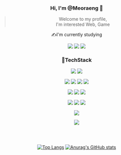<div align="center">

### Hi, I'm @Meoraeng 👋

> Welcome to my profile,  
> I'm interested Web, Game

✍I'm currently studying 

![](https://img.shields.io/badge/Node.js-339933?style=flat&logo=Node.js&logoColor=white)
![](https://img.shields.io/badge/Express-000000?style=flat&logo=Express&logoColor=white)
![](https://img.shields.io/badge/MySQL-4479A1?style=flat&logo=MySQL&logoColor=white)


###  🧐TechStack
[![](https://img.shields.io/badge/Git-F05032?style=flat&logo=Git&logoColor=white)]()
[![](https://img.shields.io/badge/GitHub-181717?style=flat&logo=GitHub&logoColor=white)](https://github.com/)

![](https://img.shields.io/badge/HTML5-E34F26?style=flat&logo=HTML5&logoColor=white)
![](https://img.shields.io/badge/CSS3-1572B6?style=flat&logo=CSS3&logoColor=white)
![](https://img.shields.io/badge/JavaScript-F7DF1E?style=flat&logo=JavaScript&logoColor=white)
![](https://img.shields.io/badge/React-61DAFB?style=flat&logo=React&logoColor=white)


![](https://img.shields.io/badge/npm-CB3837?style=flat&logo=npm&logoColor=white)
![](https://img.shields.io/badge/Node.js-339933?style=flat&logo=Node.js&logoColor=white)
![](https://img.shields.io/badge/Express-000000?style=flat&logo=Express&logoColor=white)



![](https://img.shields.io/badge/MongoDB-COCOCO?style=flat&logo=MongoDB&logoColor=white)
![](https://img.shields.io/badge/OracleDB-CB3837?style=flat&logo=Oracle&logoColor=white)
![](https://img.shields.io/badge/mariadb-003545.svg?&style=flat&logo=MariaDB&logoColor=white)



![](https://img.shields.io/badge/Docker-61DADE?style=flat&logo=Docker&logoColor=white)

![](https://img.shields.io/badge/UnerealEngine-000000?style=flat&logo=UnrealEngine&logoColor=white)




<br/><br/>

[![Top Langs](https://github-readme-stats.vercel.app/api/top-langs/?username=Meoraeng&show_icons=true&layout=compact&exclude_repo=study&langs_count=10)](https://github.com/anuraghazra/github-readme-stats)
[![Anurag's GitHub stats](https://github-readme-stats.vercel.app/api?username=Meoraeng)](https://github.com/anuraghazra/github-readme-stats)
